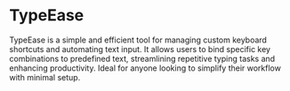 # TypeEase
TypeEase is a simple and efficient tool for managing custom keyboard shortcuts and automating text input. It allows users to bind specific key combinations to predefined text, streamlining repetitive typing tasks and enhancing productivity. Ideal for anyone looking to simplify their workflow with minimal setup.
